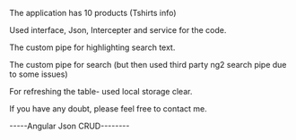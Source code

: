 The application has 10 products (Tshirts info)

Used interface, Json, Intercepter and service for the code.

The custom pipe for highlighting search text.

The custom pipe for search (but then used third party ng2 search pipe due to some issues)

For refreshing the table- used local storage clear.

If you have any doubt, please feel free to contact me.

-----Angular Json CRUD--------
